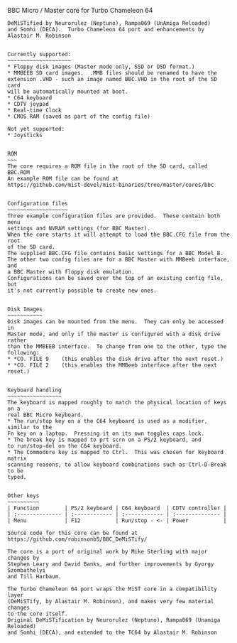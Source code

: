 BBC Micro / Master core for Turbo Chameleon 64
~~~~~~~~~~~~~~~~~~~~~~~~~~~~~~~~~~~~~~~~~~~~~~
DeMiSTified by Neurorulez (Neptuno), Rampa069 (UnAmiga Reloaded)
and Somhi (DECA).  Turbo Chameleon 64 port and enhancements by
Alastair M. Robinson


Currently supported:
~~~~~~~~~~~~~~~~~~~~
* Floppy disk images (Master mode only, SSD or DSD format.)
* MMBEEB SD card images.  .MMB files should be renamed to have the
extension .VHD - such an image named BBC.VHD in the root of the SD card
will be automatically mounted at boot.   
* C64 keyboard
* CDTV joypad
* Real-time Clock
* CMOS RAM (saved as part of the config file)

Not yet supported:
* Joysticks


ROM
~~~
The core requires a ROM file in the root of the SD card, called
BBC.ROM
An example ROM file can be found at 
https://github.com/mist-devel/mist-binaries/tree/master/cores/bbc


Configuration files
~~~~~~~~~~~~~~~~~~~
Three example configuration files are provided.  These contain both menu
settings and NVRAM settings (for BBC Master).
When the core starts it will attempt to load the BBC.CFG file from the root
of the SD card.
The supplied BBC.CFG file contains basic settings for a BBC Model B.
The other two config files are for a BBC Master with MMBeeb interface, and
a BBC Master with floppy disk emulation.
Configurations can be saved over the top of an existing config file, but
it's not currently possible to create new ones.


Disk Images
~~~~~~~~~~~
Disk images can be mounted from the menu.  They can only be accessed in
Master mode, and only if the master is configured with a disk drive rather
than the MMBEEB interface.  To change from one to the other, type the
following:
* *CO. FILE 9    (this enables the disk drive after the next reset.)
* *CO. FILE 2    (this enables the MMBeeb interface after the next reset.)


Keyboard handling
~~~~~~~~~~~~~~~~~
The keyboard is mapped roughly to match the physical location of keys on a
real BBC Micro keyboard.  
* The run/stop key on a the C64 keyboard is used as a modifier, similar to the
Fn key on a laptop.  Pressing it on its own toggles caps lock.
* The break key is mapped to prt scrn on a PS/2 keyboard, and
to run/stop-del on the C64 keyboard.
* The Commodore key is mapped to Ctrl.  This was chosen for keyboard matrix
scanning reasons, to allow keyboard combinations such as Ctrl-D-Break to be
typed.


Other keys
~~~~~~~~~~
| Function        | PS/2 keyboard | C64 keyboard  | CDTV controller |
| :-------------- | :------------ | :------------ | :-------------- |
| Menu            | F12           | Run/stop - <- | Power           |

Source code for this core can be found at
https://github.com/robinsonb5/BBC_DeMiSTify/

The core is a port of original work by Mike Sterling with major changes by 
Stephen Leary and David Banks, and further improvements by Gyorgy Szombathelyi
and Till Harbaum.

The Turbo Chameleon 64 port wraps the MiST core in a compatibility layer
(DeMiSTify, by Alastair M. Robinson), and makes very few material changes
to the core itself.
Original DeMiSTification by Neurorulez (Neptuno), Rampa069 (Unamiga Reloaded)
and Somhi (DECA), and extended to the TC64 by Alastair M. Robinson

